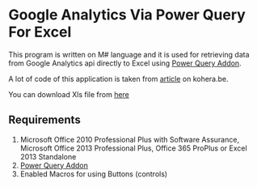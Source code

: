 # Google Analytics Via Power Query For Excel

This program is written on M# language and it is used for retrieving data from Google Analytics api directly to Excel using [Power Query Addon](https://www.microsoft.com/en-us/download/details.aspx?id=39379). 

A lot of code of this application is taken from [article](http://kohera.be/blog/detail/how-to-get-google-analytics-data-in-power-query) on kohera.be. 

You can download Xls file from [here](https://github.com/40-02/GoogleAnalyticsViaPowerQueryForExcel/releases/tag/1.00)

## Requirements ##

1. Microsoft Office 2010 Professional Plus with Software Assurance, Microsoft Office 2013 Professional Plus, Office 365 ProPlus or Excel 2013 Standalone
2. [Power Query Addon](https://www.microsoft.com/en-us/download/details.aspx?id=39379)
3. Enabled Macros for using Buttons (controls)
